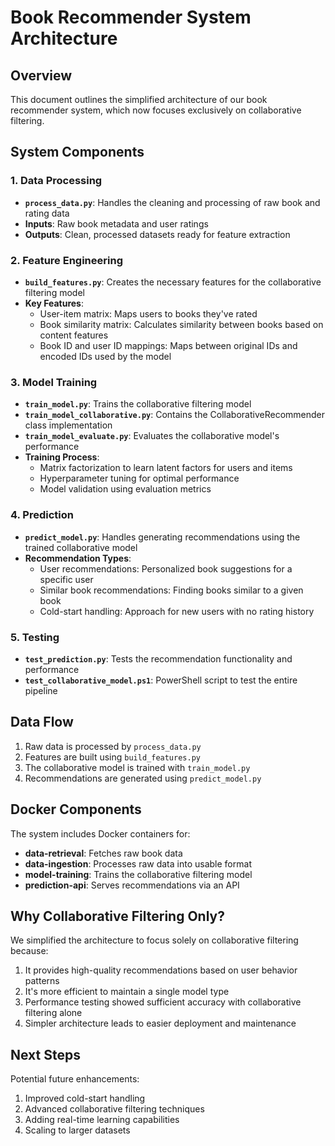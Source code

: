 # Book Recommender System Architecture

## Overview
This document outlines the simplified architecture of our book recommender system, which now focuses exclusively on collaborative filtering.

## System Components

### 1. Data Processing
- **`process_data.py`**: Handles the cleaning and processing of raw book and rating data
- **Inputs**: Raw book metadata and user ratings
- **Outputs**: Clean, processed datasets ready for feature extraction

### 2. Feature Engineering
- **`build_features.py`**: Creates the necessary features for the collaborative filtering model
- **Key Features**:
  - User-item matrix: Maps users to books they've rated
  - Book similarity matrix: Calculates similarity between books based on content features
  - Book ID and user ID mappings: Maps between original IDs and encoded IDs used by the model

### 3. Model Training
- **`train_model.py`**: Trains the collaborative filtering model
- **`train_model_collaborative.py`**: Contains the CollaborativeRecommender class implementation
- **`train_model_evaluate.py`**: Evaluates the collaborative model's performance
- **Training Process**:
  - Matrix factorization to learn latent factors for users and items
  - Hyperparameter tuning for optimal performance
  - Model validation using evaluation metrics

### 4. Prediction
- **`predict_model.py`**: Handles generating recommendations using the trained collaborative model
- **Recommendation Types**:
  - User recommendations: Personalized book suggestions for a specific user
  - Similar book recommendations: Finding books similar to a given book
  - Cold-start handling: Approach for new users with no rating history

### 5. Testing
- **`test_prediction.py`**: Tests the recommendation functionality and performance
- **`test_collaborative_model.ps1`**: PowerShell script to test the entire pipeline

## Data Flow
1. Raw data is processed by `process_data.py`
2. Features are built using `build_features.py`
3. The collaborative model is trained with `train_model.py`
4. Recommendations are generated using `predict_model.py`

## Docker Components
The system includes Docker containers for:
- **data-retrieval**: Fetches raw book data
- **data-ingestion**: Processes raw data into usable format
- **model-training**: Trains the collaborative filtering model
- **prediction-api**: Serves recommendations via an API

## Why Collaborative Filtering Only?
We simplified the architecture to focus solely on collaborative filtering because:
1. It provides high-quality recommendations based on user behavior patterns
2. It's more efficient to maintain a single model type
3. Performance testing showed sufficient accuracy with collaborative filtering alone
4. Simpler architecture leads to easier deployment and maintenance

## Next Steps
Potential future enhancements:
1. Improved cold-start handling
2. Advanced collaborative filtering techniques
3. Adding real-time learning capabilities
4. Scaling to larger datasets
